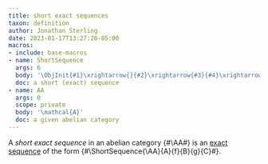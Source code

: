 ```yaml
---
title: short exact sequences
taxon: definition
author: Jonathan Sterling
date: 2023-01-17T13:27:28-05:00
macros:
- include: base-macros
- name: ShortSequence
  args: 6
  body: '\ObjInit{#1}\xrightarrow{}{#2}\xrightarrow{#3}{#4}\xrightarrow{#5}{#6}\xrightarrow{}\ObjInit{#1}'
  doc: a short (exact) sequence
- name: AA
  args: 0
  scope: private
  body: '\mathcal{A}'
  doc: a given abelian category
---
```


A *short exact sequence* in an abelian category {#\AA#} is an [exact sequence](jms-0005) of the form {#\ShortSequence{\AA}{A}{f}{B}{g}{C}#}.
